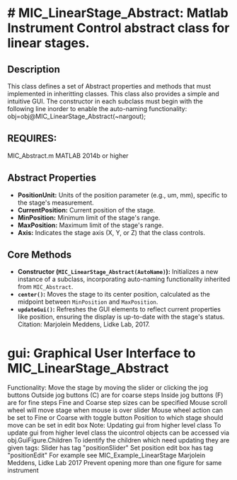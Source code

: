 # # MIC_LinearStage_Abstract: Matlab Instrument Control abstract class for linear stages.
## Description
This class defines a set of Abstract properties and methods that must
implemented in inheritting classes. This class also provides a simple
and intuitive GUI.
The constructor in each subclass must begin with the following line
inorder to enable the auto-naming functionality:
obj=obj@MIC_LinearStage_Abstract(~nargout);
## REQUIRES:
MIC_Abstract.m
MATLAB 2014b or higher
## Abstract Properties
- **PositionUnit:** Units of the position parameter (e.g., um, mm), specific to the stage's measurement.
- **CurrentPosition:** Current position of the stage.
- **MinPosition:** Minimum limit of the stage's range.
- **MaxPosition:** Maximum limit of the stage's range.
- **Axis:** Indicates the stage axis (X, Y, or Z) that the class controls.
## Core Methods
- **Constructor (`MIC_LinearStage_Abstract(AutoName)`):** Initializes a new instance of a subclass, incorporating auto-naming functionality inherited from `MIC_Abstract`.
- **`center()`:** Moves the stage to its center position, calculated as the midpoint between `MinPosition` and `MaxPosition`.
- **`updateGui()`:** Refreshes the GUI elements to reflect current properties like position, ensuring the display is up-to-date with the stage's status.
Citation: Marjolein Meddens, Lidke Lab, 2017.
# gui: Graphical User Interface to MIC_LinearStage_Abstract
Functionality:
Move the stage by moving the slider or clicking the jog buttons
Outside jog buttons (C) are for coarse steps
Inside jog buttons (F) are for fine steps
Fine and Coarse step sizes can be specified
Mouse scroll wheel will move stage when mouse is over slider
Mouse wheel action can be set to Fine or Coarse with toggle button
Position to which stage should move can be set in edit box
Note: Updating gui from higher level class
To update gui from higher level class the uicontrol objects can be
accessed via obj.GuiFigure.Children
To identify the children which need updating they are given tags:
Slider has tag "positionSlider"
Set position edit box has tag "positionEdit"
For example see MIC_Example_LinearStage
Marjolein Meddens, Lidke Lab 2017
Prevent opening more than one figure for same instrument

